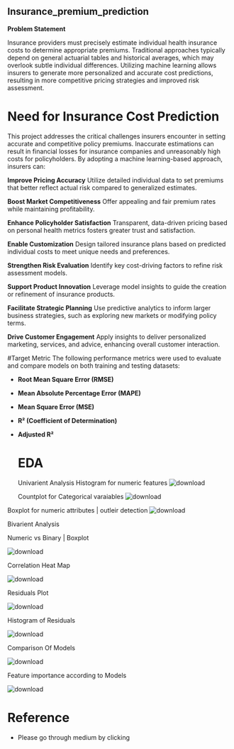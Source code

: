 ## Insurance_premium_prediction

**Problem Statement**

Insurance providers must precisely estimate individual health insurance costs to determine appropriate premiums. Traditional approaches typically depend on general actuarial tables and historical averages, which may overlook subtle individual differences. Utilizing machine learning allows insurers to generate more personalized and accurate cost predictions, resulting in more competitive pricing strategies and improved risk assessment.

# **Need for Insurance Cost Prediction**

This project addresses the critical challenges insurers encounter in setting accurate and competitive policy premiums. Inaccurate estimations can result in financial losses for insurance companies and unreasonably high costs for policyholders. By adopting a machine learning-based approach, insurers can:

**Improve Pricing Accuracy**
Utilize detailed individual data to set premiums that better reflect actual risk compared to generalized estimates.

**Boost Market Competitiveness**
Offer appealing and fair premium rates while maintaining profitability.

**Enhance Policyholder Satisfaction**
Transparent, data-driven pricing based on personal health metrics fosters greater trust and satisfaction.

**Enable Customization**
Design tailored insurance plans based on predicted individual costs to meet unique needs and preferences.

**Strengthen Risk Evaluation**
Identify key cost-driving factors to refine risk assessment models.

**Support Product Innovation**
Leverage model insights to guide the creation or refinement of insurance products.

**Facilitate Strategic Planning**
Use predictive analytics to inform larger business strategies, such as exploring new markets or modifying policy terms.

**Drive Customer Engagement**
Apply insights to deliver personalized marketing, services, and advice, enhancing overall customer interaction.

#Target Metric
The following performance metrics were used to evaluate and compare models on both training and testing datasets:

- **Root Mean Square Error (RMSE)**

- **Mean Absolute Percentage Error (MAPE)**

- **Mean Square Error (MSE)**

- **R² (Coefficient of Determination)**

- **Adjusted R²**


  # EDA
    Univarient Analysis
  Histogram for numeric features
  ![download](https://github.com/user-attachments/assets/8a8065f9-11a0-4d31-b694-bb8151e5954e)

  Countplot for Categorical varaiables
![download](https://github.com/user-attachments/assets/edf393d9-3565-45d4-bdc6-28cea468014c)

Boxplot for numeric attributes | outleir detection 
![download](https://github.com/user-attachments/assets/53e15c99-e059-4983-8875-99c613f0e399)

Bivarient Analysis

 Numeric vs Binary | Boxplot 
 
![download](https://github.com/user-attachments/assets/2560100b-b621-4582-9574-1da8bad0d19c)

Correlation Heat Map

![download](https://github.com/user-attachments/assets/9c3790b1-bba1-4458-82c5-ff93f3783e42)

Residuals Plot

![download](https://github.com/user-attachments/assets/472e8922-1b15-4104-a227-f66bf8750586)


Histogram of Residuals

![download](https://github.com/user-attachments/assets/fb7fb8b2-4fde-4af3-9268-26b987a84f42)

Comparison Of Models

![download](https://github.com/user-attachments/assets/34a136e7-0c94-41af-9ac9-cf4d7b8b5bfd)

Feature importance according to Models

![download](https://github.com/user-attachments/assets/524ecd8d-af87-4252-9edf-bd1a73993aab)


# Reference

- Please go through medium by clicking 
